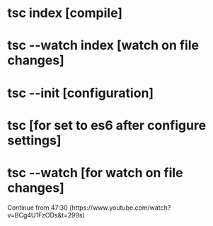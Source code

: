 # tsc index [compile]

# tsc --watch index [watch on file changes]

# tsc --init [configuration]

# tsc [for set to es6 after configure settings]

# tsc --watch [for watch on file changes]



<p>Continue from 47:30 (https://www.youtube.com/watch?v=BCg4U1FzODs&t=299s)</p>